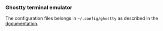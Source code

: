 ### Ghostty terminal emulator

The configuration files belongs in `~/.config/ghostty` as described in the [documentation][documentation].

[documentation]: https://ghostty.org/docs/config
